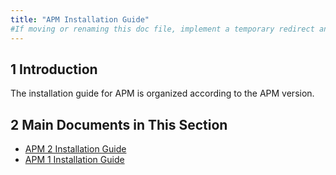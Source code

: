 ```yaml
---
title: "APM Installation Guide"
#If moving or renaming this doc file, implement a temporary redirect and let the respective team know they should update the URL in the product. See Mapping to Products for more details.
---
```


## 1 Introduction

The installation guide for APM is organized according to the APM version.

## 2 Main Documents in This Section

* [APM 2 Installation Guide](installation-2)
* [APM 1 Installation Guide](1-installation)

